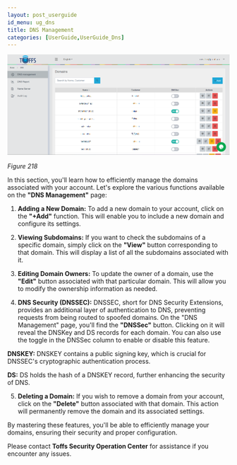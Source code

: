 ```yaml
---
layout: post_userguide
id_menu: ug_dns
title: DNS Management
categories: [UserGuide,UserGuide_Dns]
---
```


![800](/public/assets/images/userguide/dns/218.png)

*Figure 218*

In this section, you'll learn how to efficiently manage the domains associated with your account. Let's explore the various functions available on the **"DNS Management"** page:

1. **Adding a New Domain:**
To add a new domain to your account, click on the **"+Add"** function. This will enable you to include a new domain and configure its settings.

2. **Viewing Subdomains:**
If you want to check the subdomains of a specific domain, simply click on the **"View"** button corresponding to that domain. This will display a list of all the subdomains associated with it.

3. **Editing Domain Owners:**
To update the owner of a domain, use the **"Edit"** button associated with that particular domain. This will allow you to modify the ownership information as needed.

4. **DNS Security (DNSSEC):**
DNSSEC, short for DNS Security Extensions, provides an additional layer of authentication to DNS, preventing requests from being routed to spoofed domains. On the "DNS Management" page, you'll find the **"DNSSec"** button. Clicking on it will reveal the DNSKey and DS records for each domain. You can also use the toggle in the DNSSec column to enable or disable this feature.

**DNSKEY:**
DNSKEY contains a public signing key, which is crucial for DNSSEC's cryptographic authentication process.

**DS:**
DS holds the hash of a DNSKEY record, further enhancing the security of DNS.

5. **Deleting a Domain:**
If you wish to remove a domain from your account, click on the **"Delete"** button associated with that domain. This action will permanently remove the domain and its associated settings.


By mastering these features, you'll be able to efficiently manage your domains, ensuring their security and proper configuration.


Please contact **Toffs Security Operation Center** for assistance if you encounter any issues.
